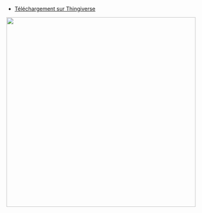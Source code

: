 - [Téléchargement sur Thingiverse](https://www.thingiverse.com/thing:4967400)  

<p align="center">  
  <img src="https://user-images.githubusercontent.com/62854582/164977195-ef91be22-ef2e-4e18-b677-225b6cf5c31f.png" width="500"/>  
</p>
